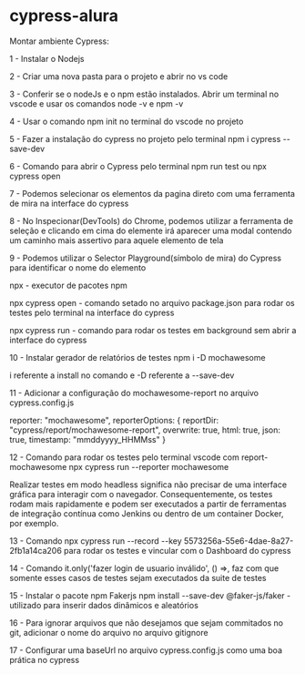 # cypress-alura

Montar ambiente Cypress:

1 - Instalar o Nodejs

2 - Criar uma nova pasta para o projeto e abrir no vs code

3 - Conferir se o nodeJs e o npm estão instalados. Abrir um terminal no vscode e usar os comandos node -v e npm -v

4 - Usar o comando npm init no terminal do vscode no projeto

5 - Fazer a instalação do cypress no projeto pelo terminal npm i cypress --save-dev

6 - Comando para abrir o Cypress pelo terminal npm run test ou npx cypress open

7 - Podemos selecionar os elementos da pagina direto com uma ferramenta de mira na interface do cypress

8 - No Inspecionar(DevTools) do Chrome, podemos utilizar a ferramenta de seleção e clicando em cima do elemente irá 
aparecer uma modal contendo um caminho mais assertivo para aquele elemento de tela

9 - Podemos utilizar o Selector Playground(símbolo de mira) do Cypress para identificar o nome do elemento

npx - executor de pacotes npm

npx cypress open - comando setado no arquivo package.json para rodar os testes pelo terminal na interface do cypress

npx cypress run - comando para rodar os testes em background sem abrir a interface do cypress

10 - Instalar gerador de relatórios de testes npm i -D mochawesome

i referente a install no comando e -D referente a --save-dev 

11 - Adicionar a configuração do mochawesome-report no arquivo cypress.config.js

reporter: "mochawesome",
  reporterOptions: {
    reportDir: "cypress/report/mochawesome-report",
    overwrite: true,
    html: true,
    json: true,
    timestamp: "mmddyyyy_HHMMss"
  }

12 - Comando para rodar os testes pelo terminal vscode com report-mochawesome 
npx cypress run --reporter mochawesome

Realizar testes em modo headless significa não precisar de uma interface gráfica para interagir com o navegador. 
Consequentemente, os testes rodam mais rapidamente e podem ser executados a partir de ferramentas de integração contínua como Jenkins ou dentro de um container Docker, por exemplo.

13 - Comando npx cypress run --record --key 5573256a-55e6-4dae-8a27-2fb1a14ca206 para rodar os testes e vincular com o Dashboard do cypress

14 - Comando it.only('fazer login de usuario inválido', () =>, faz com que somente esses casos de testes sejam executados da suite de testes

15 - Instalar o pacote npm Fakerjs npm install --save-dev @faker-js/faker - utilizado para inserir dados dinâmicos e aleatórios

16 - Para ignorar arquivos que não desejamos que sejam commitados no git, adicionar o nome do arquivo no arquivo gitignore

17 - Configurar uma baseUrl no arquivo cypress.config.js como uma boa prática no cypress
